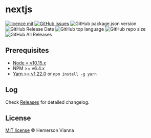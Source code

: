 # nextjs

[![licence mit](https://img.shields.io/badge/license-MIT-blue.svg?style=flat-square)](http://hemersonvianna.mit-license.org/)
[![GitHub issues](https://img.shields.io/github/issues/o2minerva/nextjs.svg)](https://github.com/o2minerva/nextjs/issues)
![GitHub package.json version](https://img.shields.io/github/package-json/v/o2minerva/nextjs.svg)
![GitHub Release Date](https://img.shields.io/github/release-date/o2minerva/nextjs.svg)
![GitHub top language](https://img.shields.io/github/languages/top/o2minerva/nextjs.svg)
![GitHub repo size](https://img.shields.io/github/repo-size/o2minerva/nextjs.svg)
![GitHub All Releases](https://img.shields.io/github/downloads/o2minerva/nextjs/total.svg)

## Prerequisites

- [Node = v10.15.x](https://nodejs.org/en/)
- NPM >= v6.4.x
- [Yarn >= v1.22.0](https://yarnpkg.com/en/docs/install#linux-tab) or `npm install -g yarn`

## Log

Check [Releases](https://github.com/o2minerva/nextjs/releases) for detailed changelog.

## License

[MIT license](http://hemersonvianna.mit-license.org/) © Hemerson Vianna
